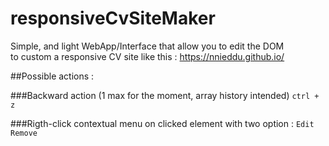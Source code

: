 # responsiveCvSiteMaker

Simple, and light WebApp/Interface that allow you to edit the DOM   
to custom a responsive CV site like this : https://nnieddu.github.io/
    
    
##Possible actions :
  
###Backward action (1 max for the moment, array history intended)
```ctrl + z```
  
###Rigth-click contextual menu on clicked element with two option :
```Edit```
```Remove```

<!-- git clone --recurse-submodules https://github.com/nnieddu/cv-site.git -->